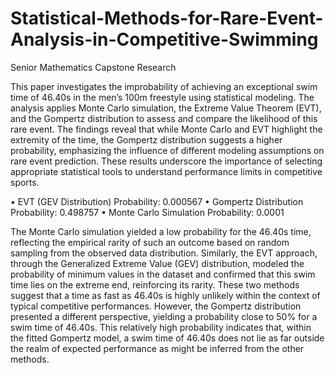 # Statistical-Methods-for-Rare-Event-Analysis-in-Competitive-Swimming
Senior Mathematics Capstone Research 

This paper investigates the improbability of achieving an exceptional swim time of 46.40s in the men’s 100m freestyle using statistical modeling. The analysis applies Monte Carlo simulation, the Extreme Value Theorem (EVT), and the Gompertz distribution to assess and compare the likelihood of this rare event. The findings reveal that while Monte Carlo and EVT highlight the extremity of the time, the Gompertz distribution suggests a higher probability, emphasizing the influence of different modeling assumptions on rare event prediction. These results underscore the importance of selecting appropriate statistical tools to understand performance limits in competitive sports.

•	EVT (GEV Distribution) Probability: 0.000567
•	Gompertz Distribution Probability: 0.498757
•	Monte Carlo Simulation Probability: 0.0001

The Monte Carlo simulation yielded a low probability for the 46.40s time, reflecting the empirical rarity of such an outcome based on random sampling from the observed data distribution. Similarly, the EVT approach, through the Generalized Extreme Value (GEV) distribution, modeled the probability of minimum values in the dataset and confirmed that this swim time lies on the extreme end, reinforcing its rarity. These two methods suggest that a time as fast as 46.40s is highly unlikely within the context of typical competitive performances.
However, the Gompertz distribution presented a different perspective, yielding a probability close to 50% for a swim time of 46.40s. This relatively high probability indicates that, within the fitted Gompertz model, a swim time of 46.40s does not lie as far outside the realm of expected performance as might be inferred from the other methods.

